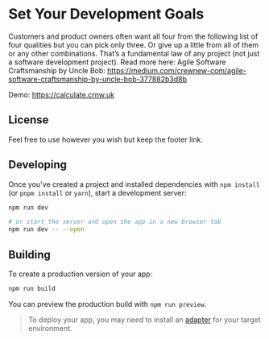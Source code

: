 # Set Your Development Goals

Customers and product owners often want all four from the following list of four qualities but you can pick only three. Or give up a little from all of them or any other combinations. That’s a fundamental law of any project (not just a software development project). Read more here: Agile Software Craftsmanship by Uncle Bob: https://medium.com/crewnew-com/agile-software-craftsmanship-by-uncle-bob-377882b3d8b

Demo: https://calculate.crnw.uk

## License

Feel free to use however you wish but keep the footer link.
## Developing

Once you've created a project and installed dependencies with `npm install` (or `pnpm install` or `yarn`), start a development server:

```bash
npm run dev

# or start the server and open the app in a new browser tab
npm run dev -- --open
```

## Building

To create a production version of your app:

```bash
npm run build
```

You can preview the production build with `npm run preview`.

> To deploy your app, you may need to install an [adapter](https://kit.svelte.dev/docs/adapters) for your target environment.
